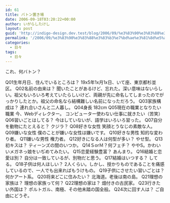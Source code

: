 ```yaml
---
id: 61
title: バトン置き場
date: 2006-09-18T03:20:22+00:00
author: いがらしたけし
layout: post
guid: 'http://indigo-design.dev.test/blog/2006/09/%e3%83%90%e3%83%88%e3%83%b3%e7%bd%ae%e3%81%8d%e5%a0%b4/'
permalink: '/2006/09/%e3%83%90%e3%83%88%e3%83%b3%e7%bd%ae%e3%81%8d%e5%a0%b4/'
categories:
  - 日々
tags:
  - 日々
---
```

これ、何バトン？

<!--more-->
Q01生年月日、住んでいるところは？
19x5年1x月1x日、いて座、東京都杉並区。
Q02名前の由来は？
聞いたことがあるけど、忘れた。深い意味はないらしい。祖父もいろいろ考えていたらしいけど、両親が先に命名してしまったのでがっかりしたとか。祖父の命名なら結構難しい名前になっただろう。
Q03家族構成は？
連れ合いさんと二人暮し。
Q04身長
182cm
Q05現在の職業となりたい職業
今、Webディレクター。
コンピューター使わない仕事に就きたい（苦笑）
Q06習いごとはしてる？
今はしていないが、語学はいろいろ習った。
Q07自分を動物にたとえると？
クジラ？
Q08好きな女性
笑顔とうなじの素敵な人。
Q09嫌いな女性
僕のことが嫌いな女性は嫌いです。
Q10好きな男性
知的な変わり者。
Q11嫌いな男性
権力者。
Q12好きになる人は何型が多い？
やせ型。
Q13初キスは？
ティーンズの間のいつか。
Q14ＳorＭ？何フェチ？
ややS。かわいいメガネっ娘をいぢめてみたい。
Q15恋愛経験豊富？
あんまり。
Q16結婚と恋愛は別？
自分は一致しているが、別物だと思う。
Q17結婚はいつする？
してる。
Q18子供は何人ほしい？
2人くらい。しかし、授かりものであることを痛感しているので、一人でも出来ればもうけもの。
Q19子供にさせたい習いごとは？
何かアート系。
Q20将来どこに住みたい？
北海道。老後は南の島。
Q21理想の家族は？
理想の家族って何？
Q22理想の家は？
畑付きの古民家。
Q23行きたい外国は？
ポルトガル、南極、その他未踏の国全般。
Q24次に回す人は？
ご自由にどうぞ。